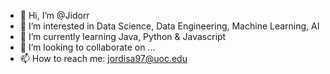 - 👋 Hi, I’m @Jidorr
- 👀 I’m interested in Data Science, Data Engineering, Machine Learning, AI
- 🌱 I’m currently learning Java, Python & Javascript
- 💞️ I’m looking to collaborate on ...
- 📫 How to reach me: jordisa97@uoc.edu

<!---
Jidorr/Jidorr is a ✨ special ✨ repository because its `README.md` (this file) appears on your GitHub profile.
You can click the Preview link to take a look at your changes.
--->
